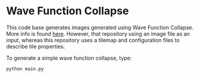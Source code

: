 # Wave Function Collapse

This code base generates images generated using Wave Function Collapse. 
More info is found [here](https://github.com/mxgmn/WaveFunctionCollapse).
However, that repository using an image file as an input, whereas this repository
uses a tilemap and configuration files to describe tile properties. 

To generate a simple wave function collapse, type:
```commandline
python main.py
```
